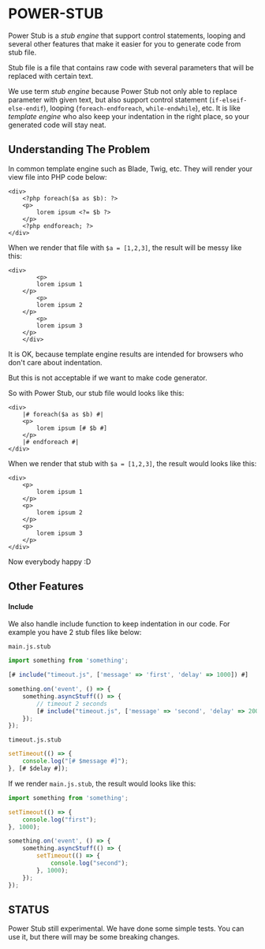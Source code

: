 POWER-STUB
==========

Power Stub is a _stub engine_ that support control statements, looping 
and several other features that make it easier for you to generate code from stub file.

Stub file is a file that contains raw code with several parameters that will be replaced with certain text.

We use term _stub engine_ because Power Stub not only able to replace parameter with given text,
but also support control statement (`if-elseif-else-endif`), looping (`foreach-endforeach`, `while-endwhile`), etc.
It is like _template engine_ who also keep your indentation in the right place,
so your generated code will stay neat.

## Understanding The Problem

In common template engine such as Blade, Twig, etc. They will render your view file
into PHP code below:

```
<div>
    <?php foreach($a as $b): ?>
    <p>
        lorem ipsum <?= $b ?>
    </p>
    <?php endforeach; ?>
</div>
```

When we render that file with `$a = [1,2,3]`, the result will be messy like this:

```
<div>
        <p>
        lorem ipsum 1
    </p>
        <p>
        lorem ipsum 2
    </p>
        <p>
        lorem ipsum 3
    </p>
    </div>
```

It is OK, because template engine results are intended for browsers who don't care about indentation.

But this is not acceptable if we want to make code generator.

So with Power Stub, our stub file would looks like this:

```
<div>
    |# foreach($a as $b) #|
    <p>
        lorem ipsum [# $b #]
    </p>
    |# endforeach #|
</div>
```

When we render that stub with `$a = [1,2,3]`, the result would looks like this:

```
<div>
    <p>
        lorem ipsum 1
    </p>
    <p>
        lorem ipsum 2
    </p>
    <p>
        lorem ipsum 3
    </p>
</div>
```

Now everybody happy :D

## Other Features

#### Include

We also handle include function to keep indentation in our code.
For example you have 2 stub files like below:

`main.js.stub`

```js
import something from 'something';

[# include("timeout.js", ['message' => 'first', 'delay' => 1000]) #]

something.on('event', () => {
    something.asyncStuff(() => {
        // timeout 2 seconds
        [# include("timeout.js", ['message' => 'second', 'delay' => 2000]) #]
    });
});

```

`timeout.js.stub`

```js
setTimeout(() => {
    console.log("[# $message #]");
}, [# $delay #]);
```

If we render `main.js.stub`, the result would looks like this:

```js
import something from 'something';

setTimeout(() => {
    console.log("first");
}, 1000);

something.on('event', () => {
    something.asyncStuff(() => {
        setTimeout(() => {
            console.log("second");
        }, 1000);
    });
});

```

## STATUS

Power Stub still experimental. We have done some simple tests. 
You can use it, but there will may be some breaking changes.